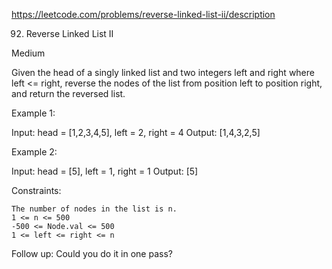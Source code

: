 https://leetcode.com/problems/reverse-linked-list-ii/description

92. Reverse Linked List II
    
Medium

Given the head of a singly linked list and two integers left and right where left <= right, reverse the nodes of the list from position left to position right, and return the reversed list.

Example 1:

Input: head = [1,2,3,4,5], left = 2, right = 4
Output: [1,4,3,2,5]

Example 2:

Input: head = [5], left = 1, right = 1
Output: [5]



Constraints:

    The number of nodes in the list is n.
    1 <= n <= 500
    -500 <= Node.val <= 500
    1 <= left <= right <= n


Follow up: Could you do it in one pass?